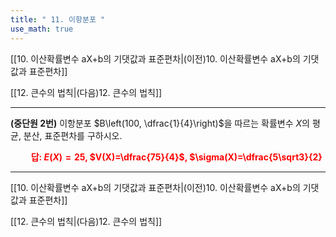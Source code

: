 ```yaml
---
title: " 11. 이항분포 "
use_math: true
---
```

[[10. 이산확률변수 aX+b의 기댓값과 표준편차|(이전)10. 이산확률변수 aX+b의 기댓값과 표준편차]] 

[[12. 큰수의 법칙|(다음)12. 큰수의 법칙]]

***

**(중단원 2번)** 이항분포 $B\left(100, \dfrac{1}{4}\right)$을 따르는 확률변수 $X$의 평균, 분산, 표준편차를 구하시오.

**<span style="color: red;">$\qquad$답: $E(X)=25$, $V(X)=\dfrac{75}{4}$, $\sigma(X)=\dfrac{5\sqrt3}{2}</span>**





***
[[10. 이산확률변수 aX+b의 기댓값과 표준편차|(이전)10. 이산확률변수 aX+b의 기댓값과 표준편차]] 

[[12. 큰수의 법칙|(다음)12. 큰수의 법칙]]